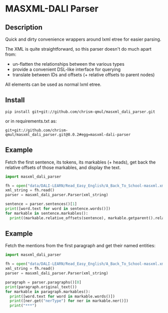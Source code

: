 # MASXML-DALI Parser

## Description

Quick and dirty convenience wrappers around lxml etree for easier parsing.

The XML is quite straightforward, so this parser doesn't do much apart from:
- un-flatten the relationships between the various types
- provide a convenient DSL-like interface for querying
- translate between IDs and offsets (+ relative offsets to parent nodes)

All elements can be used as normal lxml etree.

## Install

```
pip install git+git://github.com/chrism-qmul/masxml_dali_parser.git
```

or in requirements.txt as:
```
git+git://github.com/chrism-qmul/masxml_dali_parser.git@0.0.2#egg=masxml-dali-parser
```

## Example
Fetch the first sentence, its tokens, its markables (+ heads),
get back the relative offsets of those markables, and display the text.

```python
import masxml_dali_parser 

fh = open("data/DALI-LEARN/Read_Easy_English/A_Back_To_School-masxml.xml", 'rb')
xml_string = fh.read()
parser = masxml_dali_parser.Parser(xml_string)

sentence = parser.sentences()[1]
print([word.text for word in sentence.words()])
for markable in sentence.markables():
  print((markable.relative_offsets(sentence), markable.getparent().relative_offsets(sentence), [word.text for word in markable.words()]))
```

## Example
Fetch the mentions from the first paragraph and get their named entities:

```python
import masxml_dali_parser

fh = open("data/DALI-LEARN/Read_Easy_English/A_Back_To_School-masxml.xml", 'rb')
xml_string = fh.read()
parser = masxml_dali_parser.Parser(xml_string)

paragraph = parser.paragraphs()[0]
print(paragraph.original_text())
for markable in paragraph.markables():
  print([word.text for word in markable.words()])
  print([ner.get("nerType") for ner in markable.ner()])
  print("***")
```
